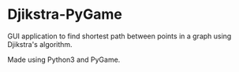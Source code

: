 # Djikstra-PyGame

GUI application to find shortest path between points in a graph using Djikstra's algorithm. 

Made using Python3 and PyGame. 
